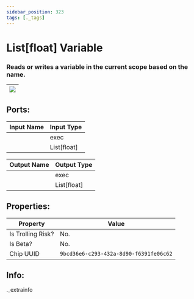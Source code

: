 ```yaml
---
sidebar_position: 323
tags: [._tags]
---
```


# List[float] Variable


### Reads or writes a variable in the current scope based on the name.

| ![](https://images-ext-2.discordapp.net/external/MPmIaQzlEPmgGWlgi-WxBBXt0Bjv_zWPkg1y1f_sy3s/https/www.recroomcircuits.com/image/circuit/absolute-value?width=206&height=108) |
|-----|

## Ports:

| Input Name | Input Type |
|-----------|-----------|
|  | exec |
|  | List[float] |

| Output Name | Output Type |
|-----------|-----------|
|  | exec |
|  | List[float] |

## Properties:

| Property  | Value |
|-------------------|-----------|
| Is Trolling Risk? | No. |
| Is Beta? | No. |
| Chip UUID | `9bcd36e6-c293-432a-8d90-f6391fe06c62` |

## Info:
._extrainfo